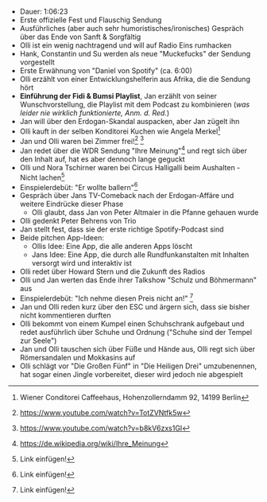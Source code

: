 - Dauer: 1:06:23  
- Erste offizielle Fest und Flauschig Sendung
- Ausführliches (aber auch sehr humoristisches/ironisches) Gespräch über das Ende von Sanft & Sorgfältig
- Olli ist ein wenig nachtragend und will auf Radio Eins rumhacken
- Hank, Constantin und Su werden als neue "Muckefucks" der Sendung vorgestellt
- Erste Erwähnung von "Daniel von Spotify" (ca. 6:00)
- Olli erzählt von einer Entwicklungshelferin aus Afrika, die die Sendung hört  
- **Einführung der Fidi & Bumsi Playlist**, Jan erzählt von seiner Wunschvorstellung, die Playlist mit dem Podcast zu kombinieren (*was leider nie wirklich funktionierte, Anm. d. Red.*)
- Jan will über den Erdogan-Skandal auspacken, aber Jan zügelt ihn
- Olli kauft in der selben Konditorei Kuchen wie Angela Merkel[^1]
- Jan und Olli waren bei Zimmer frei![^2] [^3]
- Jan redet über die WDR Sendung "Ihre Meinung"[^4] und regt sich über den Inhalt auf, hat es aber dennoch lange geguckt
- Olli und Nora Tschirner waren bei Circus Halligalli beim Aushalten - Nicht lachen[^5]
- Einspielerdebüt: "Er wollte ballern"[^6]
- Gespräch über Jans TV-Comeback nach der Erdogan-Affäre und weitere Eindrücke dieser Phase
  - Olli glaubt, dass Jan von Peter Altmaier in die Pfanne gehauen wurde
- Olli gedenkt Peter Behrens von Trio
- Jan stellt fest, dass sie der erste richtige Spotify-Podcast sind
- Beide pitchen App-Ideen:
  - Ollis Idee: Eine App, die alle anderen Apps löscht
  - Jans Idee: Eine App, die durch alle Rundfunkanstalten mit Inhalten versorgt wird und interaktiv ist
- Olli redet über Howard Stern und die Zukunft des Radios
- Olli und Jan werten das Ende ihrer Talkshow "Schulz und Böhmermann" aus
- Einspielerdebüt: "Ich nehme diesen Preis nicht an!" [^7]
- Jan und Olli reden kurz über den ESC und ärgern sich, dass sie bisher nicht kommentieren durften
- Olli bekommt von einem Kumpel einen Schuhschrank aufgebaut und redet ausführlich über Schuhe und Ordnung ("Schuhe sind der Tempel zur Seele")
- Jan und Olli tauschen sich über Füße und Hände aus, Olli regt sich über Römersandalen und Mokkasins auf
- Olli schlägt vor "Die Großen Fünf" in "Die Heiligen Drei" umzubenennen, hat sogar einen Jingle vorbereitet, dieser wird jedoch nie abgespielt

[^1]: Wiener Conditorei Caffeehaus, Hohenzollerndamm 92, 14199 Berlin
[^2]: https://www.youtube.com/watch?v=TotZVNtfk5w
[^3]: https://www.youtube.com/watch?v=b8kV6zxs1GI
[^4]: https://de.wikipedia.org/wiki/Ihre_Meinung
[^5]: Link einfügen!
[^6]: Link einfügen!
[^7]: Link einfügen!
